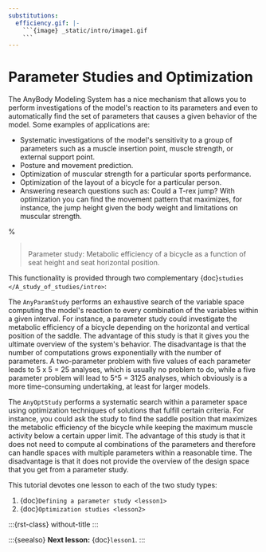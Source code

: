 ```yaml
---
substitutions:
  efficiency.gif: |-
    ```{image} _static/intro/image1.gif
    ```
---
```


# Parameter Studies and Optimization

The AnyBody Modeling System has a nice mechanism that allows you to
perform investigations of the model's reaction to its parameters and
even to automatically find the set of parameters that causes a given
behavior of the model. Some examples of applications are:

- Systematic investigations of the model's sensitivity to a group of
  parameters such as a muscle insertion point, muscle strength, or
  external support point.
- Posture and movement prediction.
- Optimization of muscular strength for a particular sports
  performance.
- Optimization of the layout of a bicycle for a particular person.
- Answering research questions such as: Could a T-rex jump? With
  optimization you can find the movement pattern that maximizes, for
  instance, the jump height given the body weight and limitations on
  muscular strength.

%

> ```{image} _static/intro/image1.gif
> ```
>
> Parameter study: Metabolic efficiency of a bicycle as a function of
> seat height and seat horizontal position.

This functionality is provided through two complementary
{doc}`studies </A_study_of_studies/intro>`:

The `AnyParamStudy` performs an exhaustive search of the variable
space computing the model's reaction to every combination of the
variables within a given interval. For instance, a parameter study could
investigate the metabolic efficiency of a bicycle depending on the
horizontal and vertical position of the saddle. The advantage of this
study is that it gives you the ultimate overview of the system's
behavior. The disadvantage is that the number of computations grows
exponentially with the number of parameters. A two-parameter problem
with five values of each parameter leads to 5 x 5 = 25 analyses, which
is usually no problem to do, while a five parameter problem will lead to
5^5 = 3125 analyses, which obviously is a more time-consuming
undertaking, at least for larger models.

The `AnyOptStudy` performs a systematic search within a parameter
space using optimization techniques of solutions that fulfill certain
criteria. For instance, you could ask the study to find the saddle
position that maximizes the metabolic efficiency of the bicycle while
keeping the maximum muscle activity below a certain upper limit. The
advantage of this study is that it does not need to compute al
combinations of the parameters and therefore can handle spaces with
multiple parameters within a reasonable time. The disadvantage is that
it does not provide the overview of the design space that you get from a
parameter study.

This tutorial devotes one lesson to each of the two study types:

1. {doc}`Defining a parameter study <lesson1>`
2. {doc}`Optimization studies <lesson2>`

:::{rst-class} without-title
:::

:::{seealso}
**Next lesson:** {doc}`lesson1`.
:::
